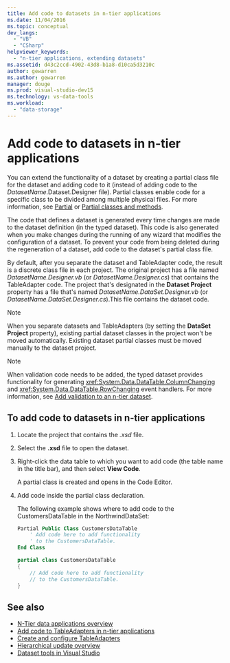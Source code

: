 ```yaml
---
title: Add code to datasets in n-tier applications
ms.date: 11/04/2016
ms.topic: conceptual
dev_langs:
  - "VB"
  - "CSharp"
helpviewer_keywords:
  - "n-tier applications, extending datasets"
ms.assetid: d43c2ccd-4902-43d8-b1a8-d10ca5d3210c
author: gewarren
ms.author: gewarren
manager: douge
ms.prod: visual-studio-dev15
ms.technology: vs-data-tools
ms.workload:
  - "data-storage"
---
```

# Add code to datasets in n-tier applications
You can extend the functionality of a dataset by creating a partial class file for the dataset and adding code to it (instead of adding code to the *DatasetName*.Dataset.Designer file). Partial classes enable code for a specific class to be divided among multiple physical files. For more information, see [Partial](/dotnet/visual-basic/language-reference/modifiers/partial) or [Partial classes and methods](/dotnet/csharp/programming-guide/classes-and-structs/partial-classes-and-methods).

The code that defines a dataset is generated every time changes are made to the dataset definition (in the typed dataset). This code is also generated when you make changes during the running of any wizard that modifies the configuration of a dataset. To prevent your code from being deleted during the regeneration of a dataset, add code to the dataset's partial class file.

By default, after you separate the dataset and TableAdapter code, the result is a discrete class file in each project. The original project has a file named *DatasetName.Designer.vb* (or *DatasetName.Designer.cs*) that contains the TableAdapter code. The project that's designated in the **Dataset Project** property has a file that's named *DatasetName.DataSet.Designer.vb* (or *DatasetName.DataSet.Designer.cs*).This file contains the dataset code.

> [!NOTE]
>  When you separate datasets and TableAdapters (by setting the **DataSet Project** property), existing partial dataset classes in the project won't be moved automatically. Existing dataset partial classes must be moved manually to the dataset project.

> [!NOTE]
>  When validation code needs to be added, the typed dataset provides functionality for generating <xref:System.Data.DataTable.ColumnChanging> and <xref:System.Data.DataTable.RowChanging> event handlers. For more information, see [Add validation to an n-tier dataset](../data-tools/add-validation-to-an-n-tier-dataset.md).

## To add code to datasets in n-tier applications

1.  Locate the project that contains the *.xsd* file.

2.  Select the **.xsd** file to open the dataset.

3.  Right-click the data table to which you want to add code (the table name in the title bar), and then select **View Code**.

     A partial class is created and opens in the Code Editor.

4.  Add code inside the partial class declaration.

     The following example shows where to add code to the CustomersDataTable in the NorthwindDataSet:

    ```vb
    Partial Public Class CustomersDataTable
        ' Add code here to add functionality
        ' to the CustomersDataTable.
    End Class
    ```
    ```csharp
    partial class CustomersDataTable
    {
        // Add code here to add functionality
        // to the CustomersDataTable.
    }
    ```

## See also

- [N-Tier data applications overview](../data-tools/n-tier-data-applications-overview.md)
- [Add code to TableAdapters in n-tier applications](../data-tools/add-code-to-tableadapters-in-n-tier-applications.md)
- [Create and configure TableAdapters](create-and-configure-tableadapters.md)
- [Hierarchical update overview](hierarchical-update.md)
- [Dataset tools in Visual Studio](../data-tools/dataset-tools-in-visual-studio.md)